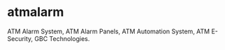 # atmalarm
ATM Alarm System, ATM Alarm Panels, ATM Automation System, ATM E-Security, GBC Technologies.
